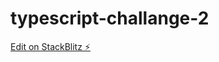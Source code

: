 # typescript-challange-2

[Edit on StackBlitz ⚡️](https://stackblitz.com/edit/typescript-challange-2)